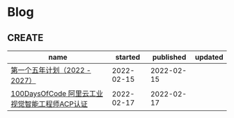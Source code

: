 # Blog
## CREATE
| name | started | published | updated |
| ---- | ---- | ---- | ---- |
| [第一个五年计划（2022 - 2027）](https://github.com/fxp/gitblog/issues/1) | 2022-02-15 | 2022-02-15 |
| [100DaysOfCode 阿里云工业视觉智能工程师ACP认证](https://github.com/fxp/gitblog/issues/2) | 2022-02-17 | 2022-02-17 |
